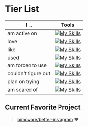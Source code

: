 # Tier List
| I ... | Tools |
| - | - |
| am active on | [![My Skills](https://skillicons.dev/icons?i=discord,stackoverflow,github,instagram&theme=dark)](https://skillicons.dev) |
| love | [![My Skills](https://skillicons.dev/icons?i=discordjs,nodejs,py,react,tailwind,ts,vscode,vscodium&theme=dark)](https://skillicons.dev) |
| like | [![My Skills](https://skillicons.dev/icons?i=sqlite,css,html,js,npm,obsidian&theme=dark)](https://skillicons.dev) |
| used | [![My Skills](https://skillicons.dev/icons?i=sublime,nextjs,md,materialui,mongodb,mysql,notion,opencv,replit&theme=dark)](https://skillicons.dev) |
| am forced to use | [![My Skills](https://skillicons.dev/icons?i=windows,vercel,codepen,git&theme=dark)](https://skillicons.dev) |
| couldn't figure out | [![My Skills](https://skillicons.dev/icons?i=regex,robloxstudio,supabase&theme=dark)](https://skillicons.dev) |
| plan on trying | [![My Skills](https://skillicons.dev/icons?i=angular,bun,deno,electron,express,firebase,go,java,lua,ruby,sass,svelte,swift&theme=dark)](https://skillicons.dev) |
| am scared of | [![My Skills](https://skillicons.dev/icons?i=latex,c,cs,cpp,godot,graphql,netlify,flutter,bootstrap,dotnet,figma,kotlin,neovim,nim,pnpm,postgres,rust,threejs&theme=dark)](https://skillicons.dev) |
## Current Favorite Project
> [bimoware/better-instagram](https://github.com/bimoware/better-instagram) ❤️
